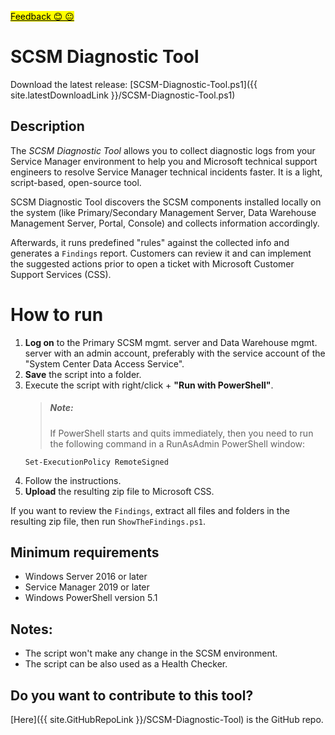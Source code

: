 ﻿<a style="color: black;background-color: yellow;" target="_blank" href="https://forms.office.com/r/QpC8qkSLVA" title="Just a single question!">Feedback 😊 😐</a>
# SCSM Diagnostic Tool

Download the latest release:  [SCSM-Diagnostic-Tool.ps1]({{ site.latestDownloadLink }}/SCSM-Diagnostic-Tool.ps1)

## Description

The *SCSM Diagnostic Tool* allows you to collect diagnostic logs from your Service Manager environment to help you and Microsoft technical support engineers to resolve Service Manager technical incidents faster. It is a light, script-based, open-source tool.

SCSM Diagnostic Tool discovers the SCSM components installed locally on the system (like Primary/Secondary Management Server, Data Warehouse Management Server, Portal, Console) and collects information accordingly.  

Afterwards, it runs predefined "rules" against the collected info and generates a `Findings` report. Customers can review it and can implement the suggested actions prior to open a ticket with Microsoft Customer Support Services (CSS).

# How to run

1. **Log on** to the Primary SCSM mgmt. server and Data Warehouse mgmt. server with an admin account, preferably with the service account of the "System Center Data Access Service".
2. **Save** the script into a folder.
3. Execute the script with right/click + **"Run with PowerShell"**.
   > ##### Note: 
   > If PowerShell starts and quits immediately, then you need to run the following command in a RunAsAdmin PowerShell window:
   ````
   Set-ExecutionPolicy RemoteSigned
   ````
4. Follow the instructions.
5. **Upload** the resulting zip file to Microsoft CSS.

If you want to review the `Findings`, extract all files and folders in the resulting zip file, then run `ShowTheFindings.ps1`.
 
## Minimum requirements

- Windows Server 2016 or later
- Service Manager 2019 or later
- Windows PowerShell version 5.1

## Notes:

- The script won't make any change in the SCSM environment.
- The script can be also used as a Health Checker. 

## Do you want to contribute to this tool?

[Here]({{ site.GitHubRepoLink }}/SCSM-Diagnostic-Tool) is the GitHub repo.
